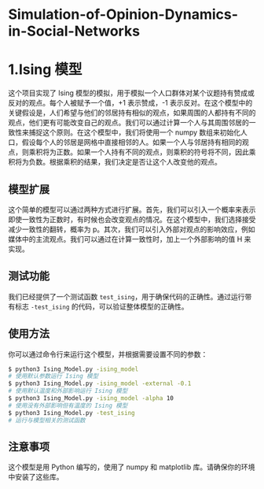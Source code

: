 # Simulation-of-Opinion-Dynamics-in-Social-Networks


# 1.Ising 模型

这个项目实现了 Ising 模型的模拟，用于模拟一个人口群体对某个议题持有赞成或反对的观点。每个人被赋予一个值，+1 表示赞成，-1 表示反对。在这个模型中的关键假设是，人们希望与他们的邻居持有相似的观点，如果周围的人都持有不同的观点，他们更有可能改变自己的观点。我们可以通过计算一个人与其周围邻居的一致性来捕捉这个原则。在这个模型中，我们将使用一个 numpy 数组来初始化人口，假设每个人的邻居是网格中直接相邻的人。如果一个人与邻居持有相同的观点，则乘积将为正数。如果一个人持有不同的观点，则乘积的符号将不同，因此乘积将为负数。根据乘积的结果，我们决定是否让这个人改变他的观点。

## 模型扩展

这个简单的模型可以通过两种方式进行扩展。首先，我们可以引入一个概率来表示即使一致性为正数时，有时候也会改变观点的情况。在这个模型中，我们选择接受减少一致性的翻转，概率为 p。其次，我们可以引入外部对观点的影响效应，例如媒体中的主流观点。我们可以通过在计算一致性时，加上一个外部影响的值 H 来实现。

## 测试功能

我们已经提供了一个测试函数 `test_ising`，用于确保代码的正确性。通过运行带有标志 `-test_ising` 的代码，可以验证整体模型的正确性。

## 使用方法

你可以通过命令行来运行这个模型，并根据需要设置不同的参数：

```bash
$ python3 Ising_Model.py -ising_model
# 使用默认参数运行 Ising 模型
$ python3 Ising_Model.py -ising_model -external -0.1
# 使用默认温度和外部影响运行 Ising 模型
$ python3 Ising_Model.py -ising_model -alpha 10
# 使用没有外部影响但有温度的 Ising 模型
$ python3 Ising_Model.py -test_ising
# 运行与模型相关的测试函数
```

## 注意事项

这个模型是用 Python 编写的，使用了 numpy 和 matplotlib 库。请确保你的环境中安装了这些库。
